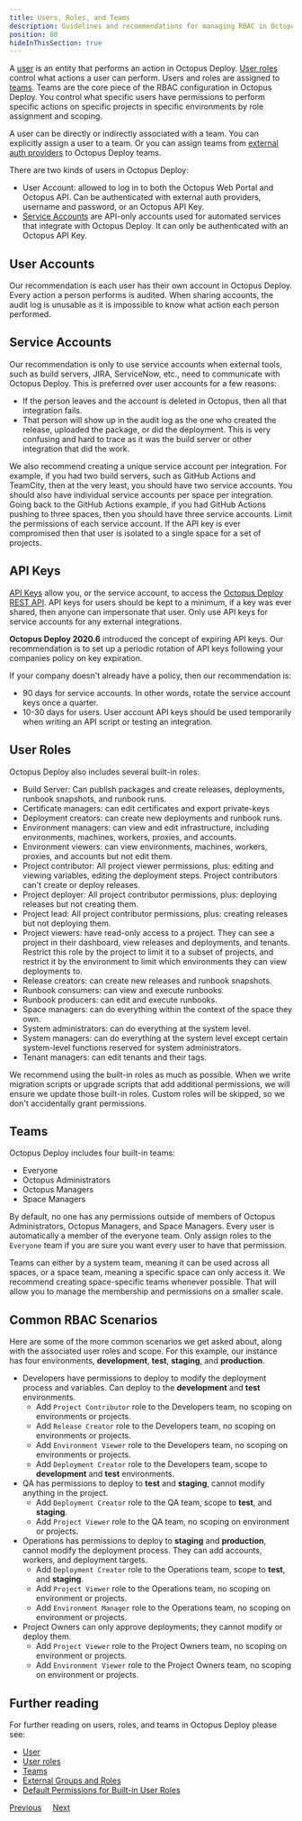 ```yaml
---
title: Users, Roles, and Teams
description: Guidelines and recommendations for managing RBAC in Octopus Deploy.
position: 80
hideInThisSection: true
---
```


A [user](/docs/security/users-and-teams/index.md) is an entity that performs an action in Octopus Deploy.  [User roles](/docs/security/users-and-teams/user-roles.md) control what actions a user can perform.  Users and roles are assigned to [teams](/docs/security/users-and-teams/index.md#Managingusersandteams-Creatingteams).  Teams are the core piece of the RBAC configuration in Octopus Deploy.  You control what specific users have permissions to perform specific actions on specific projects in specific environments by role assignment and scoping.

A user can be directly or indirectly associated with a team.  You can explicitly assign a user to a team.  Or you can assign teams from [external auth providers](/docs/security/authentication/index.md) to Octopus Deploy teams.

There are two kinds of users in Octopus Deploy:
- User Account: allowed to log in to both the Octopus Web Portal and Octopus API.  Can be authenticated with external auth providers, username and password, or an Octopus API Key.
- [Service Accounts](/docs/security/users-and-teams/service-accounts.md) are API-only accounts used for automated services that integrate with Octopus Deploy.  It can only be authenticated with an Octopus API Key.

## User Accounts

Our recommendation is each user has their own account in Octopus Deploy.  Every action a person performs is audited.  When sharing accounts, the audit log is unusable as it is impossible to know what action each person performed.

## Service Accounts

Our recommendation is only to use service accounts when external tools, such as build servers, JIRA, ServiceNow, etc., need to communicate with Octopus Deploy.  This is preferred over user accounts for a few reasons:

- If the person leaves and the account is deleted in Octopus, then all that integration fails.
- That person will show up in the audit log as the one who created the release, uploaded the package, or did the deployment.  This is very confusing and hard to trace as it was the build server or other integration that did the work.

We also recommend creating a unique service account per integration.  For example, if you had two build servers, such as GitHub Actions and TeamCity, then at the very least, you should have two service accounts.  You should also have individual service accounts per space per integration.  Going back to the GitHub Actions example, if you had GitHub Actions pushing to three spaces, then you should have three service accounts.  Limit the permissions of each service account. If the API key is ever compromised then that user is isolated to a single space for a set of projects.

## API Keys

[API Keys](/docs/octopus-rest-api/how-to-create-an-api-key.md) allow you, or the service account, to access the [Octopus Deploy REST API](/docs/octopus-rest-api/index.md).  API keys for users should be kept to a minimum, if a key was ever shared, then anyone can impersonate that user.  Only use API keys for service accounts for any external integrations.  

**Octopus Deploy 2020.6** introduced the concept of expiring API keys.  Our recommendation is to set up a periodic rotation of API keys following your companies policy on key expiration.  

If your company doesn't already have a policy, then our recommendation is:
- 90 days for service accounts.  In other words, rotate the service account keys once a quarter.
- 10-30 days for users.  User account API keys should be used temporarily when writing an API script or testing an integration.  

## User Roles

Octopus Deploy also includes several built-in roles:
- Build Server: Can publish packages and create releases, deployments, runbook snapshots, and runbook runs.
- Certificate managers: can edit certificates and export private-keys
- Deployment creators: can create new deployments and runbook runs.
- Environment managers: can view and edit infrastructure, including environments, machines, workers, proxies, and accounts.
- Environment viewers: can view environments, machines, workers, proxies, and accounts but not edit them.
- Project contributor: All project viewer permissions, plus: editing and viewing variables, editing the deployment steps. Project contributors can't create or deploy releases.
- Project deployer: All project contributor permissions, plus: deploying releases but not creating them.
- Project lead: All project contributor permissions, plus: creating releases but not deploying them.
- Project viewers: have read-only access to a project. They can see a project in their dashboard, view releases and deployments, and tenants. Restrict this role by the project to limit it to a subset of projects, and restrict it by the environment to limit which environments they can view deployments to.
- Release creators: can create new releases and runbook snapshots.
- Runbook consumers: can view and execute runbooks.
- Runbook producers: can edit and execute runbooks.
- Space managers: can do everything within the context of the space they own.
- System administrators: can do everything at the system level.
- System managers: can do everything at the system level except certain system-level functions reserved for system administrators.
- Tenant managers: can edit tenants and their tags.

We recommend using the built-in roles as much as possible.  When we write migration scripts or upgrade scripts that add additional permissions, we will ensure we update those built-in roles.  Custom roles will be skipped, so we don't accidentally grant permissions.

## Teams

Octopus Deploy includes four built-in teams:
- Everyone
- Octopus Administrators
- Octopus Managers
- Space Managers

By default, no one has any permissions outside of members of Octopus Administrators, Octopus Managers, and Space Managers.  Every user is automatically a member of the everyone team.  Only assign roles to the `Everyone` team if you are sure you want every user to have that permission.

Teams can either by a system team, meaning it can be used across all spaces, or a space team, meaning a specific space can only access it.  We recommend creating space-specific teams whenever possible.  That will allow you to manage the membership and permissions on a smaller scale.  

## Common RBAC Scenarios

Here are some of the more common scenarios we get asked about, along with the associated user roles and scope.  For this example, our instance has four environments, **development**, **test**, **staging**, and **production**.  

- Developers have permissions to deploy to modify the deployment process and variables.  Can deploy to the **development** and **test** environments.
    - Add `Project Contributor` role to the Developers team, no scoping on environments or projects.
    - Add `Release Creator` role to the Developers team, no scoping on environments or projects.
    - Add `Environment Viewer` role to the Developers team, no scoping on environments or projects.
    - Add `Deployment Creator` role to the Developers team, scope to **development** and **test** environments.
- QA has permissions to deploy to **test** and **staging**, cannot modify anything in the project.
    - Add `Deployment Creator` role to the QA team, scope to **test**, and **staging**.
    - Add `Project Viewer` role to the QA team, no scoping on environment or projects.
- Operations has permissions to deploy to **staging** and **production**, cannot modify the deployment process.  They can add accounts, workers, and deployment targets.
    - Add `Deployment Creator` role to the Operations team, scope to **test**, and **staging**.
    - Add `Project Viewer` role to the Operations team, no scoping on environment or projects.
    - Add `Environment Manager` role to the Operations team, no scoping on environment or projects.
- Project Owners can only approve deployments; they cannot modify or deploy them.
    - Add `Project Viewer` role to the Project Owners team, no scoping on environment or projects.
    - Add `Environment Viewer` role to the Project Owners team, no scoping on environment or projects.

## Further reading

For further reading on users, roles, and teams in Octopus Deploy please see:

- [User](/docs/security/users-and-teams/index.md)
- [User roles](/docs/security/users-and-teams/user-roles.md)
- [Teams](/docs/security/users-and-teams/index.md#Managingusersandteams-Creatingteams)
- [External Groups and Roles](/docs/security/users-and-teams/external-groups-and-roles.md)
- [Default Permissions for Built-in User Roles](/docs/security/users-and-teams/default-permissions.md)

<span><a class="btn btn-secondary" href="/docs/getting-started/best-practices/step-templates-and-script-modules">Previous</a></span>&nbsp;&nbsp;&nbsp;&nbsp;&nbsp;<span><a class="btn btn-success" href="/docs/getting-started/best-practices/deployment-and-runbook-processes">Next</a></span>
